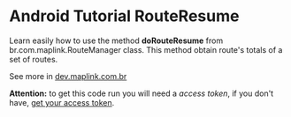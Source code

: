 Android Tutorial RouteResume
============================

Learn easily how to use the method <b>doRouteResume</b> from br.com.maplink.RouteManager class. This method obtain route's totals of a set of routes.

See more in <a href="http://dev.maplink.com.br" target="_blank">dev.maplink.com.br</a>

<b>Attention:</b> to get this code run you will need a <i>access token</i>, if you don't have, <a href="http://services.maplink.com.br/maplink" target="_blank">get your access token</a>.
